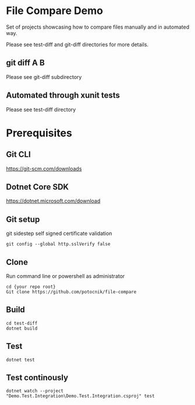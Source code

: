 # File Compare Demo
Set of projects showcasing how to compare files manually and in automated way.

Please see test-diff and git-diff directories for more details.

## git diff A B
Please see git-diff subdirectory

## Automated through xunit tests
Please see test-diff directory

# Prerequisites

## Git CLI
https://git-scm.com/downloads

## Dotnet Core SDK
https://dotnet.microsoft.com/download

## Git setup

git sidestep self signed certificate validation
```
git config --global http.sslVerify false
```

## Clone

Run command line or powershell as administrator
```
cd {your repo root}
Git clone https://github.com/potocnik/file-compare
```

## Build
```
cd test-diff
dotnet build
```

## Test
```
dotnet test
```

## Test continously
```
dotnet watch --project "Demo.Test.Integration\Demo.Test.Integration.csproj" test
```

